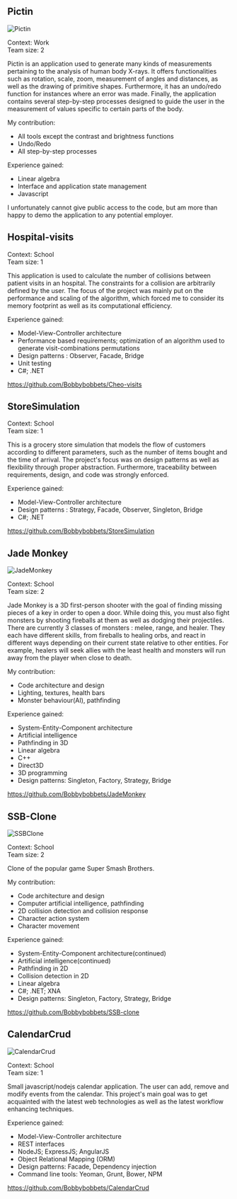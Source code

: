Pictin
--

![Pictin](images/pictin_1.png)

Context: Work<br/>
Team size: 2<br/>

Pictin is an application used to generate many kinds of measurements pertaining to the analysis of human body X-rays. It
offers functionalities such as rotation, scale, zoom, measurement of angles and distances, as well as the drawing of
primitive shapes. Furthermore, it has an undo/redo function for instances where an error was made. Finally, the application 
contains several step-by-step processes designed to guide the user in the measurement of values specific to certain parts of the body.

My contribution:

- All tools except the contrast and brightness functions
- Undo/Redo
- All step-by-step processes

Experience gained:

- Linear algebra
- Interface and application state management
- Javascript

I unfortunately cannot give public access to the code, but am more than happy to demo the application to any potential 
employer.

Hospital-visits
--

Context: School<br/>
Team size: 1<br/>

This application is used to calculate the number of collisions between patient visits in an hospital. The constraints
for a collision are arbitrarily defined by the user. The focus of the project was mainly put on the performance and 
scaling of the algorithm, which forced me to consider its memory footprint as well as its computational efficiency.<br/>


Experience gained:

- Model-View-Controller architecture
- Performance based requirements; optimization of an algorithm used to generate visit-combinations permutations
- Design patterns : Observer, Facade, Bridge
- Unit testing
- C#; .NET

https://github.com/Bobbybobbets/Cheo-visits <br/>

StoreSimulation
--

Context: School<br/>
Team size: 1<br/>

This is a grocery store simulation that models the flow of customers according to different parameters, such as the number
of items bought and the time of arrival. The project's focus was on design patterns as well as flexibility through proper
abstraction. Furthermore, traceability between requirements, design, and code was strongly enforced.<br/>


Experience gained:

- Model-View-Controller architecture
- Design patterns : Strategy, Facade, Observer, Singleton, Bridge
- C#; .NET

https://github.com/Bobbybobbets/StoreSimulation <br/>

Jade Monkey
--

![JadeMonkey](images/jade_monkey.png)

Context: School<br/>
Team size: 2

Jade Monkey is a 3D first-person shooter with the goal of finding missing pieces of a key in
order to open a door. While doing this, you must also fight monsters by shooting fireballs at them as well as dodging their projectiles. There are currently 3 classes of monsters :
melee, range, and healer. They each have different skills, from fireballs to healing orbs, and react in different ways depending on their current state
relative to other entities. For example, healers will seek allies with the least health and monsters will run away from the player when close to death.<br/>

My contribution:

- Code architecture and design
- Lighting, textures, health bars
- Monster behaviour(AI), pathfinding

Experience gained:

- System-Entity-Component architecture
- Artificial intelligence
- Pathfinding in 3D
- Linear algebra
- C++
- Direct3D
- 3D programming
- Design patterns: Singleton, Factory, Strategy, Bridge

https://github.com/Bobbybobbets/JadeMonkey <br/>


SSB-Clone
--

![SSBClone](images/ssb_clone.png)

Context: School<br/>
Team size: 2<br/>

Clone of the popular game Super Smash Brothers. <br/>

My contribution:

- Code architecture and design
- Computer artificial intelligence, pathfinding
- 2D collision detection and collision response
- Character action system
- Character movement

Experience gained:

- System-Entity-Component architecture(continued)
- Artificial intelligence(continued)
- Pathfinding in 2D
- Collision detection in 2D
- Linear algebra
- C#; .NET; XNA
- Design patterns: Singleton, Factory, Strategy, Bridge

https://github.com/Bobbybobbets/SSB-clone <br/>


CalendarCrud
--

![CalendarCrud](images/CalendarCrud.png)

Context: School<br/>
Team size: 1<br/>


Small javascript/nodejs calendar application. The user can add, remove and modify events from the calendar. This project's main goal was to get acquainted with the latest web technologies
as well as the latest workflow enhancing techniques.<br/>


Experience gained:

- Model-View-Controller architecture
- REST interfaces
- NodeJS; ExpressJS; AngularJS
- Object Relational Mapping (ORM)
- Design patterns: Facade, Dependency injection
- Command line tools: Yeoman, Grunt, Bower, NPM

https://github.com/Bobbybobbets/CalendarCrud <br/>
